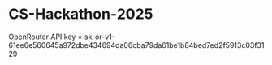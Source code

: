 # CS-Hackathon-2025

OpenRouter API key = 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
